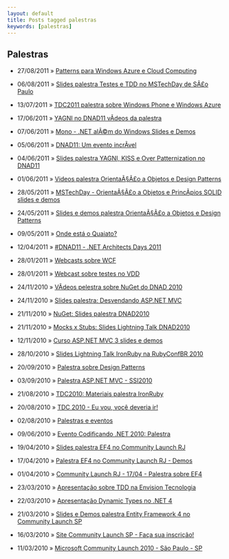 ```yaml
---
layout: default
title: Posts tagged palestras
keywords: [palestras]
---
```

<h2 class="category">Palestras</h2>
<ul class="posts">
<li>
<p>
<span class="date">27/08/2011</span> &raquo;
<a href="/blog/patterns-para-windows-azure-e-cloud-computing">Patterns para Windows Azure e Cloud Computing</a>
</p>
</li>
<li>
<p>
<span class="date">06/08/2011</span> &raquo;
<a href="/blog/slides-palestra-testes-e-tdd-no-mstechday-de-sao-paulo">Slides palestra Testes e TDD no MSTechDay de SÃ£o Paulo</a>
</p>
</li>
<li>
<p>
<span class="date">13/07/2011</span> &raquo;
<a href="/blog/tdc2011-palestra-sobre-windows-phone-e-windows-azure">TDC2011 palestra sobre Windows Phone e Windows Azure</a>
</p>
</li>
<li>
<p>
<span class="date">17/06/2011</span> &raquo;
<a href="/blog/yagni-no-dnad11-videos-da-palestra">YAGNI no DNAD11 vÃ­deos da palestra</a>
</p>
</li>
<li>
<p>
<span class="date">07/06/2011</span> &raquo;
<a href="/blog/mono-net-alem-do-windows-slides-e-demos">Mono - .NET alÃ©m do Windows Slides e Demos</a>
</p>
</li>
<li>
<p>
<span class="date">05/06/2011</span> &raquo;
<a href="/blog/dnad11-um-evento-incrivel">DNAD11: Um evento incrÃ­vel</a>
</p>
</li>
<li>
<p>
<span class="date">04/06/2011</span> &raquo;
<a href="/blog/slides-palestra-yagni-kiss-e-over-patternization-no-dnad11">Slides palestra YAGNI, KISS e Over Patternization no DNAD11</a>
</p>
</li>
<li>
<p>
<span class="date">01/06/2011</span> &raquo;
<a href="/blog/videos-palestra-orientacao-a-objetos-e-design-patterns">Videos palestra OrientaÃ§Ã£o a Objetos e Design Patterns</a>
</p>
</li>
<li>
<p>
<span class="date">28/05/2011</span> &raquo;
<a href="/blog/mstechday-orientacao-a-objetos-e-principios-solid-slides-e-demos">MSTechDay - OrientaÃ§Ã£o a Objetos e PrincÃ­pios SOLID slides e demos</a>
</p>
</li>
<li>
<p>
<span class="date">24/05/2011</span> &raquo;
<a href="/blog/slides-e-demos-palestra-orientacao-a-objetos-e-design-patterns">Slides e demos palestra OrientaÃ§Ã£o a Objetos e Design Patterns</a>
</p>
</li>
<li>
<p>
<span class="date">09/05/2011</span> &raquo;
<a href="/blog/onde-esta-o-quaiato">Onde está o Quaiato?</a>
</p>
</li>
<li>
<p>
<span class="date">12/04/2011</span> &raquo;
<a href="/blog/dnad11-net-architects-days-2011">#DNAD11 - .NET Architects Days 2011</a>
</p>
</li>
<li>
<p>
<span class="date">28/01/2011</span> &raquo;
<a href="/blog/webcasts-sobre-wcf">Webcasts sobre WCF </a>
</p>
</li>
<li>
<p>
<span class="date">28/01/2011</span> &raquo;
<a href="/blog/webcast-sobre-testes-no-vdd">Webcast sobre testes no VDD</a>
</p>
</li>
<li>
<p>
<span class="date">24/11/2010</span> &raquo;
<a href="/blog/videos-pelestra-sobre-nuget-do-dnad-2010">VÃ­deos pelestra sobre NuGet do DNAD 2010</a>
</p>
</li>
<li>
<p>
<span class="date">24/11/2010</span> &raquo;
<a href="/blog/slides-palestra-desvendando-asp-net-mvc">Slides palestra: Desvendando ASP.NET MVC</a>
</p>
</li>
<li>
<p>
<span class="date">21/11/2010</span> &raquo;
<a href="/blog/nuget-slides-palestra-dnad2010">NuGet: Slides palestra DNAD2010</a>
</p>
</li>
<li>
<p>
<span class="date">21/11/2010</span> &raquo;
<a href="/blog/mocks-x-stubs-slides-lightning-talk-dnad2010">Mocks x Stubs: Slides Lightning Talk DNAD2010</a>
</p>
</li>
<li>
<p>
<span class="date">12/11/2010</span> &raquo;
<a href="/blog/curso-asp-net-mvc-3-slides-e-demos">Curso ASP.NET MVC 3 slides e demos</a>
</p>
</li>
<li>
<p>
<span class="date">28/10/2010</span> &raquo;
<a href="/blog/slides-lightning-talk-ironruby-na-rubyconfbr-2010">Slides Lightning Talk IronRuby na RubyConfBR 2010</a>
</p>
</li>
<li>
<p>
<span class="date">20/09/2010</span> &raquo;
<a href="/blog/palestra-sobre-design-patterns">Palestra sobre Design Patterns</a>
</p>
</li>
<li>
<p>
<span class="date">03/09/2010</span> &raquo;
<a href="/blog/palestra-asp-net-mvc-ssi2010">Palestra ASP.NET MVC - SSI2010</a>
</p>
</li>
<li>
<p>
<span class="date">21/08/2010</span> &raquo;
<a href="/blog/tdc2010-materiais-palestra-ironruby">TDC2010: Materiais palestra IronRuby </a>
</p>
</li>
<li>
<p>
<span class="date">20/08/2010</span> &raquo;
<a href="/blog/tdc-2010-eu-vou-voce-deveria-ir">TDC 2010 - Eu vou, você deveria ir!</a>
</p>
</li>
<li>
<p>
<span class="date">02/08/2010</span> &raquo;
<a href="/blog/palestras-e-eventos">Palestras e eventos</a>
</p>
</li>
<li>
<p>
<span class="date">09/06/2010</span> &raquo;
<a href="/blog/evento-codificando-net-2010-palestra">Evento Codificando .NET 2010: Palestra</a>
</p>
</li>
<li>
<p>
<span class="date">19/04/2010</span> &raquo;
<a href="/blog/slides-palestra-ef4-no-community-launch-rj">Slides palestra EF4 no Community Launch RJ</a>
</p>
</li>
<li>
<p>
<span class="date">17/04/2010</span> &raquo;
<a href="/blog/palestra-ef4-no-community-launch-rj-demos">Palestra EF4 no Community Launch RJ - Demos</a>
</p>
</li>
<li>
<p>
<span class="date">01/04/2010</span> &raquo;
<a href="/blog/community-launch-rj-1704-palestra-sobre-ef4">Community Launch RJ - 17/04 - Palestra sobre EF4</a>
</p>
</li>
<li>
<p>
<span class="date">23/03/2010</span> &raquo;
<a href="/blog/apresentacao-sobre-tdd-na-envision-tecnologia">Apresentação sobre TDD na Envision Tecnologia</a>
</p>
</li>
<li>
<p>
<span class="date">22/03/2010</span> &raquo;
<a href="/blog/apresentacao-dynamic-types-no-net-4">Apresentação Dynamic Types no .NET 4</a>
</p>
</li>
<li>
<p>
<span class="date">21/03/2010</span> &raquo;
<a href="/blog/slides-e-demos-palestra-entity-framework-4-no-community-launch-sp">Slides e Demos palestra Entity Framework 4 no Community Launch SP</a>
</p>
</li>
<li>
<p>
<span class="date">16/03/2010</span> &raquo;
<a href="/blog/site-community-launch-sp-faca-sua-inscricao">Site Community Launch SP - Faça sua inscrição!</a>
</p>
</li>
<li>
<p>
<span class="date">11/03/2010</span> &raquo;
<a href="/blog/microsoft-community-launch-2010-sao-paulo-sp">Microsoft Community Launch 2010 - São Paulo - SP</a>
</p>
</li>
</ul>
